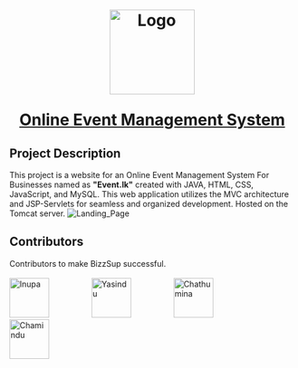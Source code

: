 <h1>
  <div align="center">
    <a href="https://github.com/inupaUdara/Event.lk">
      <img src="https://github.com/inupaUdara/Event.lk/blob/main/Site%20Images/logo.png"  alt="Logo" width = 150px height = 150px">
      <p align=center>Online Event Management System</p>
  </a>
</h1>
    
## Project Description
This project is a website for an Online Event Management System For Businesses named as <b>"Event.lk"</b>  created with JAVA, HTML, CSS, JavaScript, and MySQL. This web application utilizes the MVC architecture and JSP-Servlets for seamless and organized development. Hosted on the Tomcat server.
<img  src="https://github.com/inupaUdara/Event.lk/blob/main/Site%20Images/Screenshot%20(1225).png"  alt="Landing_Page">

## Contributors
Contributors to make BizzSup successful.<br><br>
<a href="https://www.linkedin.com/in/inupa-udara-02444728a/"><img src="https://avatars.githubusercontent.com/u/127815279?v=4" alt="Inupa" title="Inupa" width="70" height="70"/></a>
&nbsp;&nbsp;&nbsp;&nbsp;&nbsp;&nbsp;&nbsp;&nbsp;&nbsp;&nbsp;&nbsp;&nbsp;&nbsp;&nbsp;&nbsp;&nbsp;&nbsp;
<a href="https://www.linkedin.com/in/yasindu-balasooriya-56138a229/"><img src="https://avatars.githubusercontent.com/u/124476484?v=4" alt="Yasindu" title="Yasindu" width="70" height="70"/></a>
&nbsp;&nbsp;&nbsp;&nbsp;&nbsp;&nbsp;&nbsp;&nbsp;&nbsp;&nbsp;&nbsp;&nbsp;&nbsp;&nbsp;&nbsp;&nbsp;&nbsp;
<a href="https://www.linkedin.com/in/chathumina-rwindushan-452057242/"><img src="https://avatars.githubusercontent.com/u/142786337?v=4" alt="Chathumina" title="Chathumina" width="70" height="70"/></a>
&nbsp;&nbsp;&nbsp;&nbsp;&nbsp;&nbsp;&nbsp;&nbsp;&nbsp;&nbsp;&nbsp;&nbsp;&nbsp;&nbsp;&nbsp;&nbsp;&nbsp;
<a href="https://www.linkedin.com/in/raveen-de-silva-4a2804216/"><a href="https://www.linkedin.com/in/chamindu-wn-074815282/"><img src="https://avatars.githubusercontent.com/u/130142380?v=4" alt="Chamindu" title="Chamindu" width="70" height="70"/></a>



